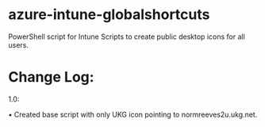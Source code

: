 # azure-intune-globalshortcuts

PowerShell script for Intune Scripts to create public desktop icons for all users.

Change Log:
============
1.0:

  • Created base script with only UKG icon pointing to normreeves2u.ukg.net.
